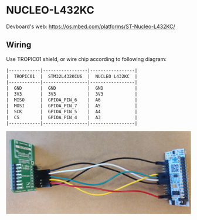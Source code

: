 # NUCLEO-L432KC

Devboard's web: https://os.mbed.com/platforms/ST-Nucleo-L432KC/


## Wiring

Use TROPIC01 shield, or wire chip according to following diagram:

```
|------------|-----------------|-----------------|
|  TROPIC01  |  STM32L432KCU6  |  NUCLEO L432KC  |
|------------|-----------------|-----------------|
|  GND       |  GND            |  GND            |
|  3V3       |  3V3            |  3V3            |
|  MISO      |  GPIOA_PIN_6    |  A6             |
|  MOSI      |  GPIOA_PIN_7    |  A5             |
|  SCK       |  GPIOA_PIN_5    |  A4             |
|  CS        |  GPIOA_PIN_4    |  A3             |
|------------|-----------------|-----------------|
```

![NUCLEO L432KC wiring](img/nucleo_L432KC_connection_to_tropic.jpg)
